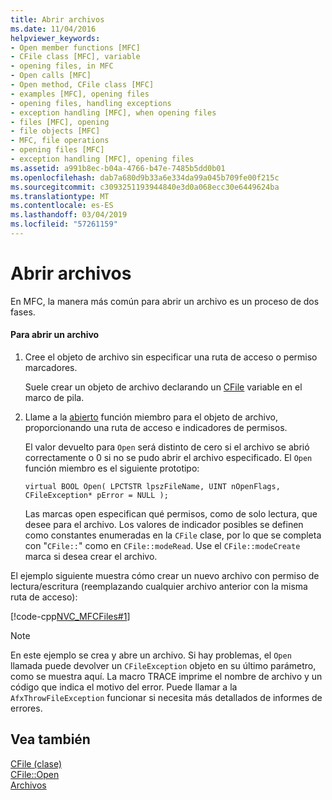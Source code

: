 ```yaml
---
title: Abrir archivos
ms.date: 11/04/2016
helpviewer_keywords:
- Open member functions [MFC]
- CFile class [MFC], variable
- opening files, in MFC
- Open calls [MFC]
- Open method, CFile class [MFC]
- examples [MFC], opening files
- opening files, handling exceptions
- exception handling [MFC], when opening files
- files [MFC], opening
- file objects [MFC]
- MFC, file operations
- opening files [MFC]
- exception handling [MFC], opening files
ms.assetid: a991b8ec-b04a-4766-b47e-7485b5dd0b01
ms.openlocfilehash: dab7a680d9b33a6e334da99a045b709fe00f215c
ms.sourcegitcommit: c3093251193944840e3d0a068ecc30e6449624ba
ms.translationtype: MT
ms.contentlocale: es-ES
ms.lasthandoff: 03/04/2019
ms.locfileid: "57261159"
---
```

# <a name="opening-files"></a>Abrir archivos

En MFC, la manera más común para abrir un archivo es un proceso de dos fases.

#### <a name="to-open-a-file"></a>Para abrir un archivo

1. Cree el objeto de archivo sin especificar una ruta de acceso o permiso marcadores.

   Suele crear un objeto de archivo declarando un [CFile](../mfc/reference/cfile-class.md) variable en el marco de pila.

1. Llame a la [abierto](../mfc/reference/cfile-class.md#open) función miembro para el objeto de archivo, proporcionando una ruta de acceso e indicadores de permisos.

   El valor devuelto para `Open` será distinto de cero si el archivo se abrió correctamente o 0 si no se pudo abrir el archivo especificado. El `Open` función miembro es el siguiente prototipo:

   `virtual BOOL Open( LPCTSTR lpszFileName, UINT nOpenFlags, CFileException* pError = NULL );`

   Las marcas open especifican qué permisos, como de solo lectura, que desee para el archivo. Los valores de indicador posibles se definen como constantes enumeradas en la `CFile` clase, por lo que se completa con "`CFile::`" como en `CFile::modeRead`. Use el `CFile::modeCreate` marca si desea crear el archivo.

El ejemplo siguiente muestra cómo crear un nuevo archivo con permiso de lectura/escritura (reemplazando cualquier archivo anterior con la misma ruta de acceso):

[!code-cpp[NVC_MFCFiles#1](../atl-mfc-shared/reference/codesnippet/cpp/opening-files_1.cpp)]

> [!NOTE]
>  En este ejemplo se crea y abre un archivo. Si hay problemas, el `Open` llamada puede devolver un `CFileException` objeto en su último parámetro, como se muestra aquí. La macro TRACE imprime el nombre de archivo y un código que indica el motivo del error. Puede llamar a la `AfxThrowFileException` funcionar si necesita más detallados de informes de errores.

## <a name="see-also"></a>Vea también

[CFile (clase)](../mfc/reference/cfile-class.md)<br/>
[CFile::Open](../mfc/reference/cfile-class.md#open)<br/>
[Archivos](../mfc/files-in-mfc.md)

